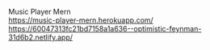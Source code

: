 Music Player Mern <br/>
https://music-player-mern.herokuapp.com/ <br/>
https://60047313fc21bd7158a1a636--optimistic-feynman-31d6b2.netlify.app/
